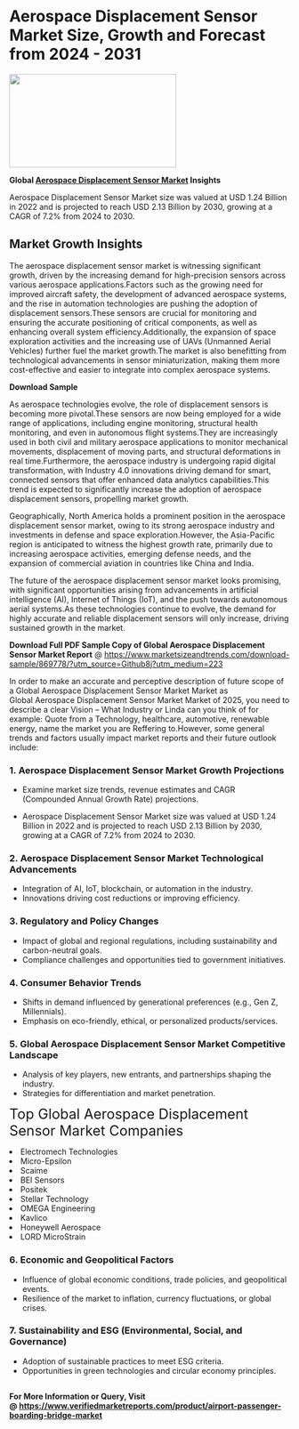 <H1>Aerospace Displacement Sensor Market Size, Growth and Forecast from 2024 - 2031</H1><img class="aligncenter size-medium wp-image-584254" src="https://thirdeyenews.in/wp-content/uploads/2024/09/Global-Market-Research-300x168.jpeg" alt="" width="300" height="168" /><p><strong>Global&nbsp;<a href="https://www.marketsizeandtrends.com/download-sample/869778/?utm_source=Github8j?utm_medium=223">Aerospace Displacement Sensor Market</a> Insights</strong></p><p>Aerospace Displacement Sensor Market size was valued at USD 1.24 Billion in 2022 and is projected to reach USD 2.13 Billion by 2030, growing at a CAGR of 7.2% from 2024 to 2030.</p><p><h2>Market Growth Insights</h2> <p>The aerospace displacement sensor market is witnessing significant growth, driven by the increasing demand for high-precision sensors across various aerospace applications.Factors such as the growing need for improved aircraft safety, the development of advanced aerospace systems, and the rise in automation technologies are pushing the adoption of displacement sensors.These sensors are crucial for monitoring and ensuring the accurate positioning of critical components, as well as enhancing overall system efficiency.Additionally, the expansion of space exploration activities and the increasing use of UAVs (Unmanned Aerial Vehicles) further fuel the market growth.The market is also benefitting from technological advancements in sensor miniaturization, making them more cost-effective and easier to integrate into complex aerospace systems.</p> <p><strong>Download Sample</strong></p> <p>As aerospace technologies evolve, the role of displacement sensors is becoming more pivotal.These sensors are now being employed for a wide range of applications, including engine monitoring, structural health monitoring, and even in autonomous flight systems.They are increasingly used in both civil and military aerospace applications to monitor mechanical movements, displacement of moving parts, and structural deformations in real time.Furthermore, the aerospace industry is undergoing rapid digital transformation, with Industry 4.0 innovations driving demand for smart, connected sensors that offer enhanced data analytics capabilities.This trend is expected to significantly increase the adoption of aerospace displacement sensors, propelling market growth.</p> <p>Geographically, North America holds a prominent position in the aerospace displacement sensor market, owing to its strong aerospace industry and investments in defense and space exploration.However, the Asia-Pacific region is anticipated to witness the highest growth rate, primarily due to increasing aerospace activities, emerging defense needs, and the expansion of commercial aviation in countries like China and India.</p> <p>The future of the aerospace displacement sensor market looks promising, with significant opportunities arising from advancements in artificial intelligence (AI), Internet of Things (IoT), and the push towards autonomous aerial systems.As these technologies continue to evolve, the demand for highly accurate and reliable displacement sensors will only increase, driving sustained growth in the market.</p> <p><span class=""><strong>Download Full PDF Sample Copy of Global Aerospace Displacement Sensor Market Report</strong> @ <a href="https://www.marketsizeandtrends.com/download-sample/869778/?utm_source=Github8j?utm_medium=223" target="_blank">https://www.marketsizeandtrends.com/download-sample/869778/?utm_source=Github8j?utm_medium=223</a></span></p><p>In order to make an accurate and perceptive description of future scope of a Global&nbsp;Aerospace Displacement Sensor Market Market as Global&nbsp;Aerospace Displacement Sensor Market Market of 2025, you need to describe a clear Vision &ndash; What Industry or Linda can you think of for example: Quote from a Technology, healthcare, automotive, renewable energy, name the market you are Reffering to.However, some general trends and factors usually impact market reports and their future outlook include:</p><h3>1.&nbsp;<strong>Aerospace Displacement Sensor Market Growth Projections</strong></h3><ul><li>Examine market size trends, revenue estimates and CAGR (Compounded Annual Growth Rate) projections.</li><li><p>Aerospace Displacement Sensor Market size was valued at USD 1.24 Billion in 2022 and is projected to reach USD 2.13 Billion by 2030, growing at a CAGR of 7.2% from 2024 to 2030.</p></li></ul><h3>2.&nbsp;<strong>Aerospace Displacement Sensor Market Technological Advancements</strong></h3><ul><li>Integration of AI, IoT, blockchain, or automation in the industry.</li><li>Innovations driving cost reductions or improving efficiency.</li></ul><h3>3.&nbsp;<strong>Regulatory and Policy Changes</strong></h3><ul><li>Impact of global and regional regulations, including sustainability and carbon-neutral goals.</li><li>Compliance challenges and opportunities tied to government initiatives.</li></ul><h3>4.&nbsp;<strong>Consumer Behavior Trends</strong></h3><ul><li>Shifts in demand influenced by generational preferences (e.g., Gen Z, Millennials).</li><li>Emphasis on eco-friendly, ethical, or personalized products/services.</li></ul><h3>5.&nbsp;<strong>Global Aerospace Displacement Sensor Market Competitive Landscape</strong></h3><ul><li>Analysis of key players, new entrants, and partnerships shaping the industry.</li><li>Strategies for differentiation and market penetration.</li></ul><p data-pm-slice="1 1 []"><span style="color: inherit; font-family: inherit; font-size: 25px;">Top Global Aerospace Displacement Sensor Market Companies</span></p><div class="" data-test-id=""><p><li>Electromech Technologies</li><li> Micro-Epsilon</li><li> Scaime</li><li> BEI Sensors</li><li> Positek</li><li> Stellar Technology</li><li> OMEGA Engineering</li><li> Kavlico</li><li> Honeywell Aerospace</li><li> LORD MicroStrain</li></p></div><h3>6.&nbsp;<strong>Economic and Geopolitical Factors</strong></h3><ul><li>Influence of global economic conditions, trade policies, and geopolitical events.</li><li>Resilience of the market to inflation, currency fluctuations, or global crises.</li></ul><h3>7.&nbsp;<strong>Sustainability and ESG (Environmental, Social, and Governance)</strong></h3><ul><li>Adoption of sustainable practices to meet ESG criteria.</li><li>Opportunities in green technologies and circular economy principles.</li></ul><h2><strong style="font-size: 14px;">For More Information or Query, Visit @&nbsp;</strong><a style="background-color: #ffffff; font-size: 14px;" href="https://www.marketsizeandtrends.com/report/aerospace-displacement-sensor-market/" target="_blank">https://www.verifiedmarketreports.com/product/airport-passenger-boarding-bridge-market</a></h2>